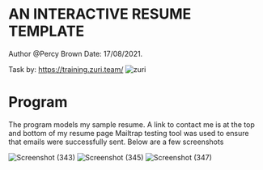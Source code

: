 
# AN INTERACTIVE RESUME TEMPLATE
Author @Percy Brown
Date: 17/08/2021.

Task by: https://training.zuri.team/
![zuri](https://user-images.githubusercontent.com/53563761/129732010-bb269341-690d-4d00-ac10-95aab6911572.png)


# Program
The program models my sample resume. 
A link to contact me is at the top and bottom of my resume page
Mailtrap testing tool was used to ensure that emails were successfully sent. Below are a few screenshots

![Screenshot (343)](https://user-images.githubusercontent.com/53563761/129941493-7523b4b6-6020-4e9c-b252-75bd88316404.png)
![Screenshot (345)](https://user-images.githubusercontent.com/53563761/129941555-6439dc76-3e35-445d-9c51-419707652e6d.png)
![Screenshot (347)](https://user-images.githubusercontent.com/53563761/129941920-48c26e50-a60d-49b2-bf46-241d9aedc174.png)


